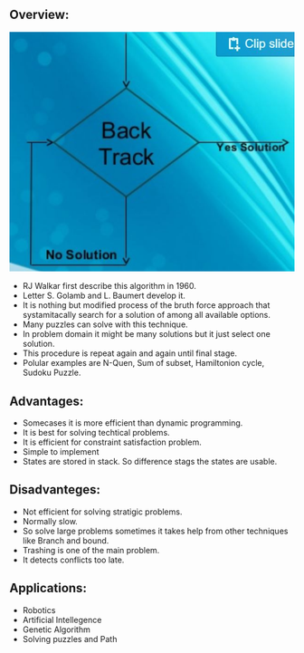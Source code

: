 ﻿## Overview:

![overview](https://github.com/habibsql/TheAlgorithms/blob/master/Src/TheAlgorithms/Backtracking/flow.JPG?raw=true)

* RJ Walkar first describe this algorithm in 1960.
* Letter S. Golamb and L. Baumert develop it.
* It is nothing but modified process of the bruth force approach that systamitacally search for a solution 
  of among all available options.
* Many puzzles can solve with this technique.
* In problem domain it might be many solutions but it just select one solution.
* This procedure is repeat again and again until final stage.
* Polular examples are N-Quen, Sum of subset, Hamiltonion cycle, Sudoku Puzzle.

## Advantages:
* Somecases it is more efficient than dynamic programming.
* It is best for solving techtical problems.
* It is efficient for constraint satisfaction problem.
* Simple to implement
* States are stored in stack. So difference stags the states are usable.

## Disadvanteges:
* Not efficient for solving stratigic problems.
* Normally slow.
* So solve large problems sometimes it takes help from other techniques like Branch and bound.
* Trashing is one of the main problem.
* It detects conflicts too late.

## Applications:
* Robotics
* Artificial Intellegence
* Genetic Algorithm
* Solving puzzles and Path
